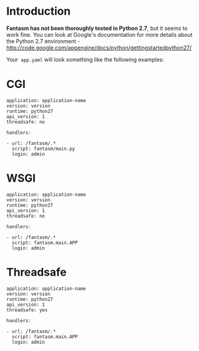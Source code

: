 # Introduction #

**Fantasm has not been thoroughly tested in Python 2.7**, but it seems to work fine. You can look at Google's documentation for more details about the Python 2.7 environment - http://code.google.com/appengine/docs/python/gettingstartedpython27/

Your` app.yaml` will look something like the following examples:

# CGI #

```
application: application-name
version: version
runtime: python27
api_version: 1
threadsafe: no

handlers:

- url: /fantasm/.*
  script: fantasm/main.py
  login: admin
```

# WSGI #

```
application: application-name
version: version
runtime: python27
api_version: 1
threadsafe: no

handlers:

- url: /fantasm/.*
  script: fantasm.main.APP
  login: admin
```

# Threadsafe #

```
application: application-name
version: version
runtime: python27
api_version: 1
threadsafe: yes

handlers:

- url: /fantasm/.*
  script: fantasm.main.APP
  login: admin
```